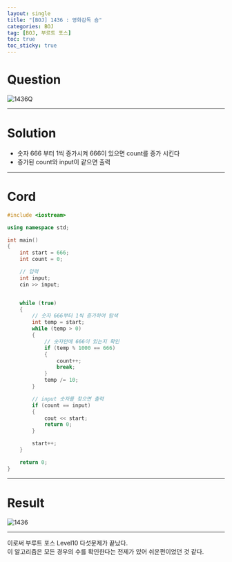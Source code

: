 ```yaml
---
layout: single
title: "[BOJ] 1436 : 영화감독 숌"
categories: BOJ
tag: [BOJ, 부르트 포스]
toc: true
toc_sticky: true
---
```


# Question
![1436Q](https://user-images.githubusercontent.com/97664446/168718713-2084fadf-5f7c-476f-a4fd-5ca914a831b0.PNG)

***

# Solution
- 숫자 666 부터 1씩 증가시켜 666이 있으면 count를 증가 시킨다
- 증가된 count와 input이 같으면 출력

***

# Cord
```c++
#include <iostream>

using namespace std;

int main()
{
	int start = 666;
	int count = 0;

	// 입력
	int input;
	cin >> input;


	while (true)
	{
		// 숫자 666부터 1씩 증가하여 탐색
		int temp = start;
		while (temp > 0)
		{
			// 숫자안에 666이 있는지 확인
			if (temp % 1000 == 666)
			{
				count++;
				break;
			}
			temp /= 10;
		}

		// input 숫자를 찾으면 출력
		if (count == input)
		{
			cout << start;
			return 0;
		}

		start++;
	}

	return 0;
}
```

***

# Result
![1436](https://user-images.githubusercontent.com/97664446/168718710-85fad8a4-a1df-4cd7-a240-b7055cedb963.PNG)

***

이로써 부루트 포스 Level10 다섯문제가 끝났다. <br>
이 알고리즘은 모든 경우의 수를 확인한다는 전제가 있어 쉬운편이었던 것 같다. <br>
